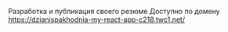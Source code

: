 Разработка и публикация своего резюме
Доступно по домену https://dzianispakhodnia-my-react-app-c218.twc1.net/
